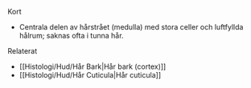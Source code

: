 Kort
- Centrala delen av hårstrået (medulla) med stora celler och luftfyllda hålrum; saknas ofta i tunna hår.

Relaterat
- [[Histologi/Hud/Hår Bark|Hår bark (cortex)]]
- [[Histologi/Hud/Hår Cuticula|Hår cuticula]]

